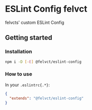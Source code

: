 # ESLint Config felvct
felvcts' custom ESLint Config

## Getting started
### Installation
```sh
npm i -D [-E] @felvct/eslint-config
```

### How to use
In your `.eslintrc{.*}`:
```json
{
  "extends": "@felvct/eslint-config"
}
```
